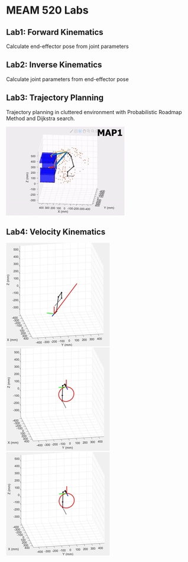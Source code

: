 # MEAM 520 Labs
## Lab1: Forward Kinematics
Calculate end-effector pose from joint parameters
## Lab2: Inverse Kinematics
Calculate joint parameters from end-effector pose
## Lab3: Trajectory Planning
Trajectory planning in cluttered environment with Probabilistic Roadmap Method and Dijkstra search.

![PRM planning](Lab3/demo.gif)
## Lab4: Velocity Kinematics
![LinearTraj](Lab4/demo_linear.gif) ![LinearTraj](Lab4/demo_circular.gif) ![LinearTraj](Lab4/demo_ori.gif)
<!-- ![LinearTraj](Lab4/demo_heart.gif) -->